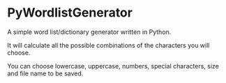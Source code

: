 # PyWordlistGenerator

A simple word list/dictionary generator written in Python. 

It will calculate all the possible combinations of the characters you will choose. 

You can choose lowercase, uppercase, numbers, special characters, size and file name to be saved. 

